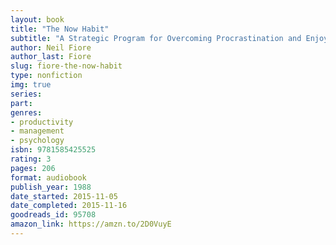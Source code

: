 ```yaml
---
layout: book
title: "The Now Habit"
subtitle: "A Strategic Program for Overcoming Procrastination and Enjoying Guilt-Free Play"
author: Neil Fiore
author_last: Fiore
slug: fiore-the-now-habit
type: nonfiction
img: true
series: 
part: 
genres:
- productivity
- management
- psychology
isbn: 9781585425525
rating: 3
pages: 206
format: audiobook
publish_year: 1988
date_started: 2015-11-05
date_completed: 2015-11-16
goodreads_id: 95708
amazon_link: https://amzn.to/2D0VuyE
---
```

